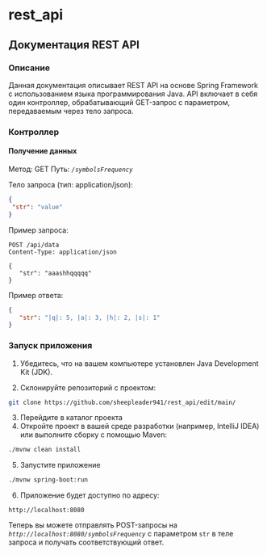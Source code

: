 # rest_api

## Документация REST API ##
### Описание
Данная документация описывает REST API на основе Spring Framework с использованием языка программирования Java. API включает в себя один контроллер, обрабатывающий GET-запрос с параметром, передаваемым через тело запроса.

### Контроллер
#### Получение данных ####
Метод: GET
Путь: *`/symbolsFrequency`*

Тело запроса (тип: application/json):

```json
{
 "str": "value"
}
```

Пример запроса:
```
POST /api/data
Content-Type: application/json

{
   "str": "aaashhqqqqq"
}
```

Пример ответа:
```json
{
   "str": "|q|: 5, |a|: 3, |h|: 2, |s|: 1"
}
```

### Запуск приложения
1. Убедитесь, что на вашем компьютере установлен Java Development Kit (JDK).

2. Склонируйте репозиторий с проектом:
```bash
git clone https://github.com/sheepleader941/rest_api/edit/main/
```
3. Перейдите в каталог проекта
4. Откройте проект в вашей среде разработки (например, IntelliJ IDEA) или выполните сборку с помощью Maven:
```bash
./mvnw clean install
```
5. Запустите приложение
```bash
./mvnw spring-boot:run
```
6. Приложение будет доступно по адресу:
```
http://localhost:8080
```
Теперь вы можете отправлять POST-запросы на *`http://localhost:8080/symbolsFrequency`* с параметром `str` в теле запроса и получать соответствующий ответ.

